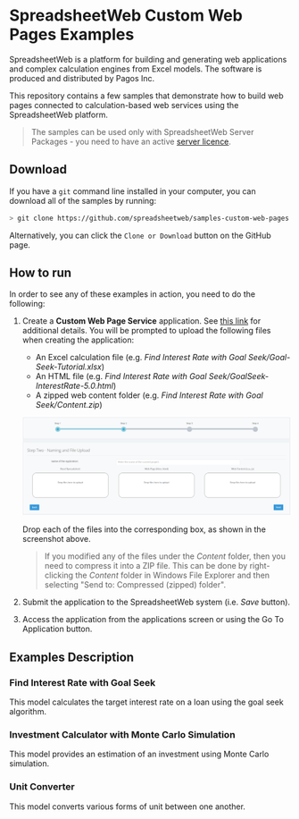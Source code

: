 # SpreadsheetWeb Custom Web Pages Examples

SpreadsheetWeb is a platform for building and generating web applications and complex calculation engines from Excel models. The software is produced and distributed by Pagos Inc.

This repository contains a few samples that demonstrate how to build web pages connected to calculation-based web services using the SpreadsheetWeb platform. 

> The samples can be used only with SpreadsheetWeb Server Packages - you need to have an active [server licence](https://www.spreadsheetweb.com/server-pricing/).

## Download

If you have a `git` command line installed in your computer, you can download all of the samples by running:

```bash
> git clone https://github.com/spreadsheetweb/samples-custom-web-pages
```

Alternatively, you can click the `Clone or Download` button on the GitHub page.

## How to run

In order to see any of these examples in action, you need to do the following:

1. Create a **Custom Web Page Service** application. See [this link](https://pagosinc.atlassian.net/wiki/spaces/SSWEB/pages/35954/Custom+Applications) for additional details.
    You will be prompted to upload the following files when creating the application: 
    - An Excel calculation file (e.g. *Find Interest Rate with Goal Seek/Goal-Seek-Tutorial.xlsx*)
    - An HTML file (e.g. *Find Interest Rate with Goal Seek/GoalSeek-InterestRate-5.0.html*)
    - A zipped web content folder (e.g. *Find Interest Rate with Goal Seek/Content.zip*)
    
    ![ApplicationUpload](Images/DropFiles.png)
    
    Drop each of the files into the corresponding box, as shown in the screenshot above.
    
    > If you modified any of the files under the *Content* folder, then you need to compress it into a ZIP file. This can be done by right-clicking the *Content* folder in Windows File Explorer and then selecting "Send to: Compressed (zipped) folder".

    
3. Submit the application to the SpreadsheetWeb system (i.e. *Save* button).
4. Access the application from the applications screen or using the Go To Application button.


## Examples Description

### Find Interest Rate with Goal Seek
This model calculates the target interest rate on a loan using the goal seek algorithm.

### Investment Calculator with Monte Carlo Simulation
This model provides an estimation of an investment using Monte Carlo simulation.

### Unit Converter
This model converts various forms of unit between one another.
